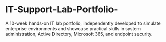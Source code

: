 # IT-Support-Lab-Portfolio-
A 10-week hands-on IT lab portfolio, independently developed to simulate enterprise environments and showcase practical skills in system administration, Active Directory, Microsoft 365, and endpoint security.
